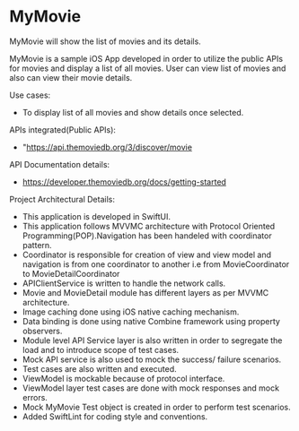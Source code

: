 # MyMovie

MyMovie will show the list of movies and its details.

MyMovie is a sample iOS App developed in order to utilize the public APIs for movies and display a list of all movies. 
User can view list of movies and also can view their movie details.

Use cases:

* To display list of all movies and show details once selected.

APIs integrated(Public APIs):
* "https://api.themoviedb.org/3/discover/movie

API Documentation details:
* https://developer.themoviedb.org/docs/getting-started

Project Architectural Details:

* This application is developed in SwiftUI.
* This application follows MVVMC architecture with Protocol Oriented Programming(POP).Navigation has been handeled with coordinator pattern.
* Coordinator is responsible for creation of view and view model and navigation is from one coordinator to another i.e from MovieCoordinator to MovieDetailCoordinator
* APIClientService is written to handle the network calls.
* Movie and MovieDetail module has different layers as per MVVMC architecture.
* Image caching done using iOS native caching mechanism.
* Data binding is done using native Combine framework using property observers.
* Module level API Service layer is also written in order to segregate the load and to introduce scope of test cases.
* Mock API service is also used to mock the success/ failure scenarios.
* Test cases are also written and executed.
* ViewModel is mockable because of protocol interface.
* ViewModel layer test cases are done with mock responses and mock errors.
* Mock MyMovie Test object is created in order to perform test scenarios.
* Added SwiftLint for coding style and conventions.



